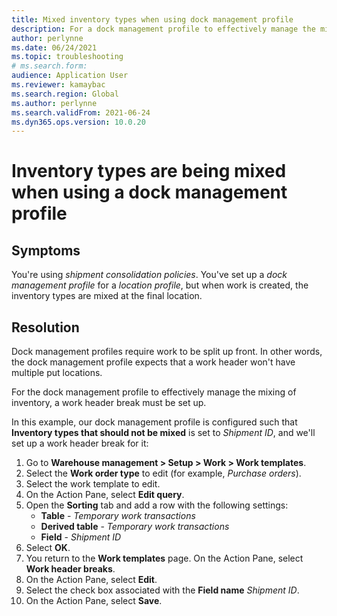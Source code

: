 ```yaml
--- 
title: Mixed inventory types when using dock management profile 
description: For a dock management profile to effectively manage the mixing of inventory, a work header break must be set up first. This page explains how to do it. 
author: perlynne 
ms.date: 06/24/2021 
ms.topic: troubleshooting 
# ms.search.form:  
audience: Application User 
ms.reviewer: kamaybac 
ms.search.region: Global 
ms.author: perlynne 
ms.search.validFrom: 2021-06-24 
ms.dyn365.ops.version: 10.0.20 
--- 
```


# Inventory types are being mixed when using a dock management profile

## Symptoms

You're using *shipment consolidation policies*. You've set up a *dock management profile* for a *location profile*, but when work is created, the inventory types are mixed at the final location.

## Resolution

Dock management profiles require work to be split up front. In other words, the dock management profile expects that a work header won't have multiple put locations.

For the dock management profile to effectively manage the mixing of inventory, a work header break must be set up.

In this example, our dock management profile is configured such that **Inventory types that should not be mixed** is set to *Shipment ID*, and we'll set up a work header break for it:

1. Go to **Warehouse management \> Setup \> Work \> Work templates**.
1. Select the **Work order type** to edit (for example, *Purchase orders*).
1. Select the work template to edit.
1. On the Action Pane, select **Edit query**.
1. Open the **Sorting** tab and add a row with the following settings:
    - **Table** - *Temporary work transactions*
    - **Derived table** - *Temporary work transactions*
    - **Field** - *Shipment ID*
1. Select **OK**.
1. You return to the **Work templates** page. On the Action Pane, select **Work header breaks**.
1. On the Action Pane, select **Edit**.
1. Select the check box associated with the **Field name** *Shipment ID*.
1. On the Action Pane, select **Save**.
